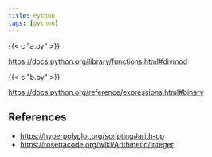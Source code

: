 ```yaml
---
title: Python
tags: [python]
---
```


{{< c "a.py" >}}

<https://docs.python.org/library/functions.html#divmod>

{{< c "b.py" >}}

<https://docs.python.org/reference/expressions.html#binary>

## References

- <https://hyperpolyglot.org/scripting#arith-op>
- <https://rosettacode.org/wiki/Arithmetic/Integer>
